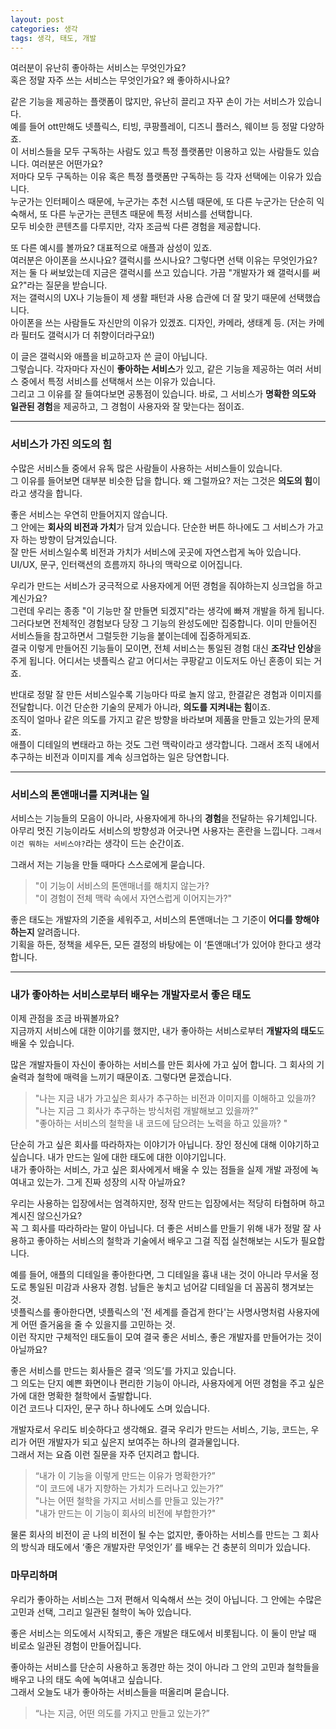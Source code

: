 ```yaml
---
layout: post
categories: 생각
tags: 생각, 태도, 개발
---
```


여러분이 유난히 좋아하는 서비스는 무엇인가요?   
혹은 정말 자주 쓰는 서비스는 무엇인가요? 왜 좋아하시나요?    

같은 기능을 제공하는 플랫폼이 많지만, 유난히 끌리고 자꾸 손이 가는 서비스가 있습니다.      
예를 들어 ott만해도 넷플릭스, 티빙, 쿠팡플레이, 디즈니 플러스, 웨이브 등 정말 다양하죠.    
이 서비스들을 모두 구독하는 사람도 있고 특정 플랫폼만 이용하고 있는 사람들도 있습니다. 여러분은 어떤가요?     
저마다 모두 구독하는 이유 혹은 특정 플랫폼만 구독하는 등 각자 선택에는 이유가 있습니다.      
누군가는 인터페이스 때문에, 누군가는 추천 시스템 때문에, 또 다른 누군가는 단순히 익숙해서, 또 다른 누군가는 콘텐츠 때문에 특정 서비스를 선택합니다.      
모두 비슷한 콘텐츠를 다루지만, 각자 조금씩 다른 경험을 제공합니다.     

또 다른 예시를 볼까요? 대표적으로 애플과 삼성이 있죠.   
여러분은 아이폰을 쓰시나요? 갤럭시를 쓰시나요? 그렇다면 선택 이유는 무엇인가요?      
저는 둘 다 써보았는데 지금은 갤럭시를 쓰고 있습니다. 가끔 "개발자가 왜 갤럭시를 써요?"라는 질문을 받습니다.    
저는 갤럭시의 UX나 기능들이 제 생활 패턴과 사용 습관에 더 잘 맞기 때문에 선택했습니다.      
아이폰을 쓰는 사람들도 자신만의 이유가 있겠죠. 디자인, 카메라, 생태계 등. (저는 카메라 필터도 갤럭시가 더 취향이더라구요!)    

이 글은 갤럭시와 애플을 비교하고자 쓴 글이 아닙니다.    
그렇습니다. 각자마다 자신이 **좋아하는 서비스**가 있고, 같은 기능을 제공하는 여러 서비스 중에서 특정 서비스를 선택해서 쓰는 이유가 있습니다.      
그리고 그 이유를 잘 들여다보면 공통점이 있습니다. 바로, 그 서비스가 **명확한 의도와 일관된 경험**을 제공하고, 그 경험이 사용자와 잘 맞는다는 점이죠.    

---

### 서비스가 가진 의도의 힘 

수많은 서비스들 중에서 유독 많은 사람들이 사용하는 서비스들이 있습니다.    
그 이유를 들어보면 대부분 비슷한 답을 합니다. 왜 그럴까요? 저는 그것은 **의도의 힘**이라고 생각을 합니다.    

좋은 서비스는 우연히 만들어지지 않습니다.    
그 안에는 **회사의 비전과 가치**가 담겨 있습니다. 단순한 버튼 하나에도 그 서비스가 가고자 하는 방향이 담겨있습니다.     
잘 만든 서비스일수록 비전과 가치가 서비스에 곳곳에 자연스럽게 녹아 있습니다. UI/UX, 문구, 인터랙션의 흐름까지 하나의 맥락으로 이어집니다.      

우리가 만드는 서비스가 궁극적으로 사용자에게 어떤 경험을 줘야하는지 싱크업을 하고 계신가요?     
그런데 우리는 종종  "이 기능만 잘 만들면 되겠지"라는 생각에 빠져 개발을 하게 됩니다. 그러다보면 전체적인 경험보다 당장 그 기능의 완성도에만 집중합니다. 이미 만들어진 서비스들을 참고하면서 그럴듯한 기능을 붙이는데에 집중하게되죠.     
결국 이렇게 만들어진 기능들이 모이면, 전체 서비스는 통일된 경험 대신 **조각난 인상**을 주게 됩니다. 어디서는 넷플릭스 같고 어디서는 쿠팡같고 이도저도 아닌 혼종이 되는 거죠.      

반대로 정말 잘 만든 서비스일수록 기능마다 따로 놀지 않고, 한결같은 경험과 이미지를 전달합니다. 이건 단순한 기술의 문제가 아니라, **의도를 지켜내는 힘**이죠.     
조직이 얼마나 같은 의도를 가지고 같은 방향을 바라보며 제품을 만들고 있는가의 문제죠.      
애플이 디테일의 변태라고 하는 것도 그런 맥락이라고 생각합니다. 그래서 조직 내에서 추구하는 비전과 이미지를 계속 싱크업하는 일은 당연합니다.    

--- 

### 서비스의 톤앤매너를 지켜내는 일 

서비스는 기능들의 모음이 아니라, 사용자에게 하나의 **경험**을 전달하는 유기체입니다. 아무리 멋진 기능이라도 서비스의 방향성과 어긋나면 사용자는 혼란을 느낍니다. `그래서 이건 뭐하는 서비스야?`라는 생각이 드는 순간이죠.      

그래서 저는 기능을 만들 때마다 스스로에게 묻습니다.     

> "이 기능이 서비스의 톤앤매너를 해치지 않는가?    
> "이 경험이 전체 맥락 속에서 자연스럽게 이어지는가?"    

좋은 태도는 개발자의 기준을 세워주고, 서비스의 톤앤매너는 그 기준이 **어디를 향해야 하는지** 알려줍니다.      
기획을 하든, 정책을 세우든, 모든 결정의 바탕에는 이 ‘톤앤매너’가 있어야 한다고 생각합니다.      

---

### 내가 좋아하는 서비스로부터 배우는 개발자로서 좋은 태도 

이제 관점을 조금 바꿔볼까요?      
지금까지 서비스에 대한 이야기를 했지만, 내가 좋아하는 서비스로부터 **개발자의 태도**도 배울 수 있습니다.     

많은 개발자들이 자신이 좋아하는 서비스를 만든 회사에 가고 싶어 합니다. 그 회사의 기술력과 철학에 매력을 느끼기 때문이죠. 그렇다면 묻겠습니다.     

> "나는 지금 내가 가고싶은 회사가 추구하는 비전과 이미지를 이해하고 있을까?     
> "나는 지금 그 회사가 추구하는 방식처럼 개발해보고 있을까?"      
> "좋아하는 서비스의 철학을 내 코드에 담으려는 노력을 하고 있을까? "       

단순히 가고 싶은 회사를 따라하자는 이야기가 아닙니다. 장인 정신에 대해 이야기하고 싶습니다. 내가 만드는 일에 대한 태도에 대한 이야기입니다.     
내가 좋아하는 서비스, 가고 싶은 회사에게서 배울 수 있는 점들을 실제 개발 과정에 녹여내고 있는가. 그게 진짜 성장의 시작 아닐까요?      

우리는 사용하는 입장에서는 엄격하지만, 정작 만드는 입장에서는 적당히 타협하며 하고 계시진 않으신가요?      
꼭 그 회사를 따라하라는 말이 아닙니다. 더 좋은 서비스를 만들기 위해 내가 정말 잘 사용하고 좋아하는 서비스의 철학과 기술에서 배우고 그걸 직접 실천해보는 시도가 필요합니다.      

예를 들어, 애플의 디테일을 좋아한다면, 그 디테일을 흉내 내는 것이 아니라 무서울 정도로 통일된 미감과 사용자 경험. 남들은 놓치고 넘어갈 디테일을 더 꼼꼼히 챙겨보는 것.      
넷플릭스를 좋아한다면, 넷플릭스의 '전 세계를 즐겁게 한다'는 사명사명처럼 사용자에게 어떤 즐거움을 줄 수 있을지를 고민하는 것.      
이런 작지만 구체적인 태도들이 모여 결국 좋은 서비스, 좋은 개발자를 만들어가는 것이 아닐까요?      

좋은 서비스를 만드는 회사들은 결국 ‘의도’를 가지고 있습니다.      
그 의도는 단지 예쁜 화면이나 편리한 기능이 아니라, 사용자에게 어떤 경험을 주고 싶은가에 대한 명확한 철학에서 출발합니다.      
이건 코드나 디자인, 문구 하나 하나에도 스며 있습니다.      

개발자로서 우리도 비슷하다고 생각해요. 결국 우리가 만드는 서비스, 기능, 코드는, 우리가 어떤 개발자가 되고 싶은지 보여주는 하나의 결과물입니다.      
그래서 저는 요즘 이런 질문을 자주 던지려고 합니다.     

> “내가 이 기능을 이렇게 만드는 이유가 명확한가?”      
> “이 코드에 내가 지향하는 가치가 드러나고 있는가?”        
> "나는 어떤 철학을 가지고 서비스를 만들고 있는가?"       
> "내가 만드는 이 기능이 회사의 비전에 부합한가?"      

물론 회사의 비전이 곧 나의 비전이 될 수는 없지만, 좋아하는 서비스를 만드는 그 회사의 방식과 태도에서 ‘좋은 개발자란 무엇인가’ 를 배우는 건 충분히 의미가 있습니다.     


### 마무리하며

우리가 좋아하는 서비스는 그저 편해서 익숙해서 쓰는 것이 아닙니다. 그 안에는 수많은 고민과 선택, 그리고 일관된 철학이 녹아 있습니다.      


좋은 서비스는 의도에서 시작되고, 좋은 개발은 태도에서 비롯됩니다. 이 둘이 만날 때 비로소 일관된 경험이 만들어집니다.     


좋아하는 서비스를 단순히 사용하고 동경만 하는 것이 아니라 그 안의 고민과 철학들을 배우고 나의 태도 속에 녹여내고 싶습니다.      
그래서 오늘도 내가 좋아하는 서비스들을 떠올리며 묻습니다.        

> “나는 지금, 어떤 의도를 가지고 만들고 있는가?”
